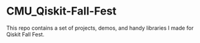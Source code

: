 # CMU_Qiskit-Fall-Fest
This repo contains a set of projects, demos, and handy libraries I made for Qiskit Fall Fest.
